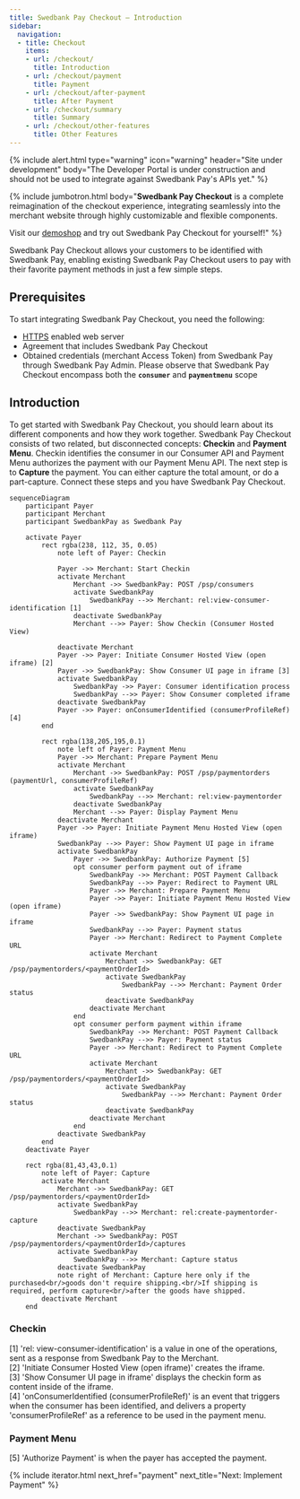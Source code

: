 ```yaml
---
title: Swedbank Pay Checkout – Introduction
sidebar:
  navigation:
  - title: Checkout
    items:
    - url: /checkout/
      title: Introduction
    - url: /checkout/payment
      title: Payment
    - url: /checkout/after-payment
      title: After Payment
    - url: /checkout/summary
      title: Summary
    - url: /checkout/other-features
      title: Other Features
---
```


{% include alert.html type="warning"
                      icon="warning"
                      header="Site under development"
                      body="The Developer Portal is under construction and should not be used to integrate against Swedbank Pay's APIs yet." %}

{% include jumbotron.html body="**Swedbank Pay Checkout** is a complete reimagination
of the checkout experience, integrating seamlessly into the merchant website
through highly customizable and flexible components.

Visit our [demoshop](https://ecom.externalintegration.payex.com/pspdemoshop)
and try out Swedbank Pay Checkout for yourself!" %}

Swedbank Pay Checkout allows your customers to be identified with Swedbank Pay,
enabling existing Swedbank Pay Checkout users to pay with their favorite payment
methods in just a few simple steps.

## Prerequisites

To start integrating Swedbank Pay Checkout, you need the following:

* [HTTPS][https] enabled web server
* Agreement that includes Swedbank Pay Checkout
* Obtained credentials (merchant Access Token) from Swedbank Pay through
  Swedbank Pay Admin. Please observe that Swedbank Pay Checkout encompass
  both the **`consumer`** and **`paymentmenu`** scope

## Introduction

To get started with Swedbank Pay Checkout, you should learn about its different
components and how they work together. Swedbank Pay Checkout consists of two related,
but disconnected concepts: **Checkin** and **Payment Menu**. Checkin identifies
the consumer in our Consumer API and Payment Menu authorizes the payment with
our Payment Menu API. The next step is to **Capture** the payment. You can either
capture the total amount, or do a part-capture. Connect these steps and you have
Swedbank Pay Checkout.

```mermaid
sequenceDiagram
    participant Payer
    participant Merchant
    participant SwedbankPay as Swedbank Pay

    activate Payer
        rect rgba(238, 112, 35, 0.05)
            note left of Payer: Checkin

            Payer ->> Merchant: Start Checkin
            activate Merchant
                Merchant ->> SwedbankPay: POST /psp/consumers
                activate SwedbankPay
                    SwedbankPay -->> Merchant: rel:view-consumer-identification [1]
                deactivate SwedbankPay
                Merchant -->> Payer: Show Checkin (Consumer Hosted View)

            deactivate Merchant
            Payer ->> Payer: Initiate Consumer Hosted View (open iframe) [2]
            Payer ->> SwedbankPay: Show Consumer UI page in iframe [3]
            activate SwedbankPay
                SwedbankPay ->> Payer: Consumer identification process
                SwedbankPay -->> Payer: Show Consumer completed iframe
            deactivate SwedbankPay
            Payer ->> Payer: onConsumerIdentified (consumerProfileRef) [4]
        end

        rect rgba(138,205,195,0.1)
            note left of Payer: Payment Menu
            Payer ->> Merchant: Prepare Payment Menu
            activate Merchant
                Merchant ->> SwedbankPay: POST /psp/paymentorders (paymentUrl, consumerProfileRef)
                activate SwedbankPay
                    SwedbankPay -->> Merchant: rel:view-paymentorder
                deactivate SwedbankPay
                Merchant -->> Payer: Display Payment Menu
            deactivate Merchant
            Payer ->> Payer: Initiate Payment Menu Hosted View (open iframe)
            SwedbankPay -->> Payer: Show Payment UI page in iframe
            activate SwedbankPay
                Payer ->> SwedbankPay: Authorize Payment [5]
                opt consumer perform payment out of iframe
                    SwedbankPay ->> Merchant: POST Payment Callback
                    SwedbankPay -->> Payer: Redirect to Payment URL
                    Payer ->> Merchant: Prepare Payment Menu
                    Payer ->> Payer: Initiate Payment Menu Hosted View (open iframe)
                    Payer ->> SwedbankPay: Show Payment UI page in iframe
                    SwedbankPay -->> Payer: Payment status
                    Payer ->> Merchant: Redirect to Payment Complete URL
                    activate Merchant
                        Merchant ->> SwedbankPay: GET /psp/paymentorders/<paymentOrderId>
                        activate SwedbankPay
                            SwedbankPay -->> Merchant: Payment Order status
                        deactivate SwedbankPay
                    deactivate Merchant
                end
                opt consumer perform payment within iframe
                    SwedbankPay ->> Merchant: POST Payment Callback
                    SwedbankPay -->> Payer: Payment status
                    Payer ->> Merchant: Redirect to Payment Complete URL
                    activate Merchant
                        Merchant ->> SwedbankPay: GET /psp/paymentorders/<paymentOrderId>
                        activate SwedbankPay
                            SwedbankPay -->> Merchant: Payment Order status
                        deactivate SwedbankPay
                    deactivate Merchant
                end
            deactivate SwedbankPay
        end
    deactivate Payer

    rect rgba(81,43,43,0.1)
        note left of Payer: Capture
        activate Merchant
            Merchant ->> SwedbankPay: GET /psp/paymentorders/<paymentOrderId>
            activate SwedbankPay
                SwedbankPay -->> Merchant: rel:create-paymentorder-capture
            deactivate SwedbankPay
            Merchant ->> SwedbankPay: POST /psp/paymentorders/<paymentOrderId>/captures
            activate SwedbankPay
                SwedbankPay -->> Merchant: Capture status
            deactivate SwedbankPay
            note right of Merchant: Capture here only if the purchased<br/>goods don't require shipping.<br/>If shipping is required, perform capture<br/>after the goods have shipped.
        deactivate Merchant
    end
```

### Checkin

[1] 'rel: view-consumer-identification' is a value in one of the operations,
sent as a response from Swedbank Pay to the Merchant. <br>
[2] 'Initiate Consumer Hosted View (open iframe)' creates the iframe. <br>
[3] 'Show Consumer UI page in iframe' displays the checkin form as content inside
of the iframe. <br>
[4] 'onConsumerIdentified (consumerProfileRef)' is an event that triggers when the
consumer has been identified, and delivers a property 'consumerProfileRef' as a
reference to be used in the payment menu.

### Payment Menu

[5] 'Authorize Payment' is when the payer has accepted the payment.

{% include iterator.html next_href="payment"
                         next_title="Next: Implement Payment" %}

[https]: /#connection-and-protocol
[payment-order]: /checkout/payment#payment-orders
